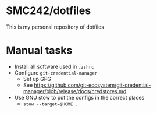 # SMC242/dotfiles

This is my personal repository of dotfiles

# Manual tasks

- Install all software used in `.zshrc`
- Configure `git-credential-manager`
  - Set up GPG
  - See https://github.com/git-ecosystem/git-credential-manager/blob/release/docs/credstores.md
- Use GNU stow to put the configs in the correct places
  - `stow --target=$HOME .`
